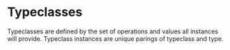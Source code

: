 # Typeclasses

Typeclasses are defined by the set of operations and values all instances will provide. Typeclass instances are unique parings of typeclass and type.
